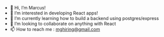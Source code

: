 - 👋 Hi, I’m Marcus!
- 👀 I’m interested in developing React apps!
- 🌱 I’m currently learning how to build a backend using postgres/express
- 💞️ I’m looking to collaborate on anything with React
- 📫 How to reach me : mghiring@gmail.com

<!---
m-ghiringhelli/m-ghiringhelli is a ✨ special ✨ repository because its `README.md` (this file) appears on your GitHub profile.
You can click the Preview link to take a look at your changes.
--->
